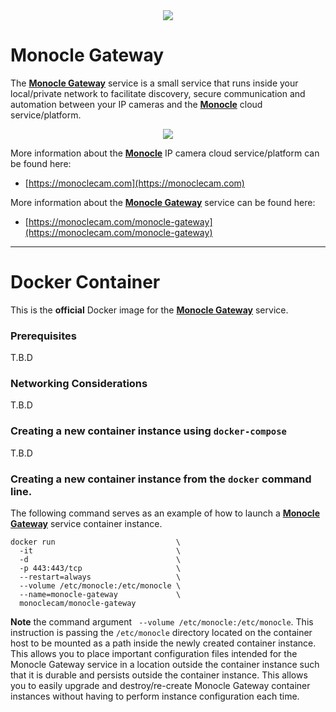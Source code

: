 <center><a href="https://MonocleCam.com" target="_blank"><img src="http://static.monoclecam.com/banner.gif" style="max-width: 100%; max-height: 100px;"/></a></center>

# Monocle Gateway

The [**Monocle Gateway**](https://monoclecam.com/monocle-gateway) service is a small service that runs inside your local/private network to facilitate discovery, secure communication and automation between your IP cameras and the [**Monocle**](https://monoclecam.com) cloud service/platform.  

<center><a href="http://static.monoclecam.com/monocle-gateway-diagram-wide.png" target="_blank"><img src="http://static.monoclecam.com/monocle-gateway-diagram-wide.png" style="max-width: 800px; max-height: 400px;"/></a></center>

More information about the [**Monocle**](https://monoclecam.com) IP camera cloud service/platform can be found here:
* [https://monoclecam.com](https://monoclecam.com)

More information about the [**Monocle Gateway**](https://monoclecam.com/monocle-gateway) service can be found here:
* [https://monoclecam.com/monocle-gateway](https://monoclecam.com/monocle-gateway)

---

# Docker Container

This is the **official** Docker image for the [**Monocle Gateway**](https://monoclecam.com/monocle-gateway) service.

### Prerequisites
T.B.D

### Networking Considerations
T.B.D

### Creating a new container instance using `docker-compose`
T.B.D

### Creating a new container instance from the `docker` command line.
The following command serves as an example of how to launch a [**Monocle Gateway**](https://monoclecam.com/monocle-gateway) service container instance.

```
docker run                           \
  -it                                \
  -d                                 \
  -p 443:443/tcp                     \
  --restart=always                   \
  --volume /etc/monocle:/etc/monocle \
  --name=monocle-gateway             \
  monoclecam/monocle-gateway
```

**Note** the command argument ` --volume /etc/monocle:/etc/monocle`.  This instruction is passing the `/etc/monocle` directory located on the container host to be mounted as a path inside the newly created container instance.  This allows you to place important configuration files intended for the Monocle Gateway service in a location outside the container instance such that it is durable and persists outside the container instance.  This allows you to easily upgrade and destroy/re-create Monocle Gateway container instances without having to perform instance configuration each time.   

